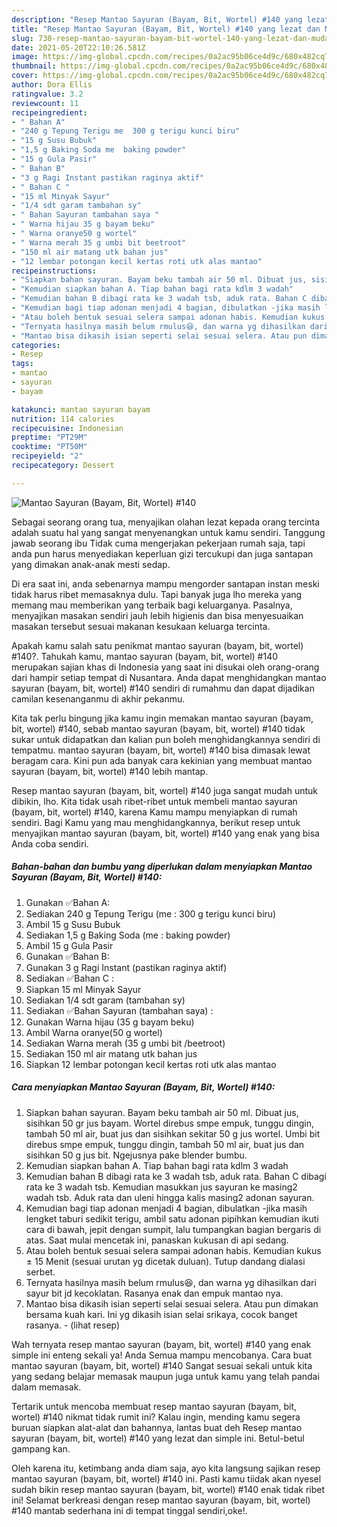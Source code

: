 ```yaml
---
description: "Resep Mantao Sayuran (Bayam, Bit, Wortel) #140 yang lezat dan Mudah Dibuat"
title: "Resep Mantao Sayuran (Bayam, Bit, Wortel) #140 yang lezat dan Mudah Dibuat"
slug: 730-resep-mantao-sayuran-bayam-bit-wortel-140-yang-lezat-dan-mudah-dibuat
date: 2021-05-20T22:10:26.581Z
image: https://img-global.cpcdn.com/recipes/0a2ac95b06ce4d9c/680x482cq70/mantao-sayuran-bayam-bit-wortel-140-foto-resep-utama.jpg
thumbnail: https://img-global.cpcdn.com/recipes/0a2ac95b06ce4d9c/680x482cq70/mantao-sayuran-bayam-bit-wortel-140-foto-resep-utama.jpg
cover: https://img-global.cpcdn.com/recipes/0a2ac95b06ce4d9c/680x482cq70/mantao-sayuran-bayam-bit-wortel-140-foto-resep-utama.jpg
author: Dora Ellis
ratingvalue: 3.2
reviewcount: 11
recipeingredient:
- " Bahan A"
- "240 g Tepung Terigu me  300 g terigu kunci biru"
- "15 g Susu Bubuk"
- "1,5 g Baking Soda me  baking powder"
- "15 g Gula Pasir"
- " Bahan B"
- "3 g Ragi Instant pastikan raginya aktif"
- " Bahan C "
- "15 ml Minyak Sayur"
- "1/4 sdt garam tambahan sy"
- " Bahan Sayuran tambahan saya "
- " Warna hijau 35 g bayam beku"
- " Warna oranye50 g wortel"
- " Warna merah 35 g umbi bit beetroot"
- "150 ml air matang utk bahan jus"
- "12 lembar potongan kecil kertas roti utk alas mantao"
recipeinstructions:
- "Siapkan bahan sayuran. Bayam beku tambah air 50 ml. Dibuat jus, sisihkan 50 gr jus bayam. Wortel direbus smpe empuk, tunggu dingin, tambah 50 ml air, buat jus dan sisihkan sekitar 50 g jus wortel. Umbi bit direbus smpe empuk, tunggu dingin, tambah 50 ml air, buat jus dan sisihkan 50 g jus bit. Ngejusnya pake blender bumbu."
- "Kemudian siapkan bahan A. Tiap bahan bagi rata kdlm 3 wadah"
- "Kemudian bahan B dibagi rata ke 3 wadah tsb, aduk rata. Bahan C dibagi rata ke 3 wadah tsb. Kemudian masukkan jus sayuran ke masing2 wadah tsb. Aduk rata dan uleni hingga kalis masing2 adonan sayuran."
- "Kemudian bagi tiap adonan menjadi 4 bagian, dibulatkan -jika masih lengket taburi sedikit terigu, ambil satu adonan pipihkan kemudian ikuti cara di bawah, jepit dengan sumpit, lalu tumpangkan bagian bergaris di atas. Saat mulai mencetak ini, panaskan kukusan di api sedang."
- "Atau boleh bentuk sesuai selera sampai adonan habis. Kemudian kukus ± 15 Menit (sesuai urutan yg dicetak duluan). Tutup dandang dialasi serbet."
- "Ternyata hasilnya masih belum rmulus😆, dan warna yg dihasilkan dari sayur bit jd kecoklatan. Rasanya enak dan empuk mantao nya."
- "Mantao bisa dikasih isian seperti selai sesuai selera. Atau pun dimakan bersama kuah kari. Ini yg dikasih isian selai srikaya, cocok banget rasanya.           (lihat resep)"
categories:
- Resep
tags:
- mantao
- sayuran
- bayam

katakunci: mantao sayuran bayam 
nutrition: 114 calories
recipecuisine: Indonesian
preptime: "PT29M"
cooktime: "PT50M"
recipeyield: "2"
recipecategory: Dessert

---
```



![Mantao Sayuran (Bayam, Bit, Wortel) #140](https://img-global.cpcdn.com/recipes/0a2ac95b06ce4d9c/680x482cq70/mantao-sayuran-bayam-bit-wortel-140-foto-resep-utama.jpg)

Sebagai seorang orang tua, menyajikan olahan lezat kepada orang tercinta adalah suatu hal yang sangat menyenangkan untuk kamu sendiri. Tanggung jawab seorang ibu Tidak cuma mengerjakan pekerjaan rumah saja, tapi anda pun harus menyediakan keperluan gizi tercukupi dan juga santapan yang dimakan anak-anak mesti sedap.

Di era  saat ini, anda sebenarnya mampu mengorder santapan instan meski tidak harus ribet memasaknya dulu. Tapi banyak juga lho mereka yang memang mau memberikan yang terbaik bagi keluarganya. Pasalnya, menyajikan masakan sendiri jauh lebih higienis dan bisa menyesuaikan masakan tersebut sesuai makanan kesukaan keluarga tercinta. 



Apakah kamu salah satu penikmat mantao sayuran (bayam, bit, wortel) #140?. Tahukah kamu, mantao sayuran (bayam, bit, wortel) #140 merupakan sajian khas di Indonesia yang saat ini disukai oleh orang-orang dari hampir setiap tempat di Nusantara. Anda dapat menghidangkan mantao sayuran (bayam, bit, wortel) #140 sendiri di rumahmu dan dapat dijadikan camilan kesenanganmu di akhir pekanmu.

Kita tak perlu bingung jika kamu ingin memakan mantao sayuran (bayam, bit, wortel) #140, sebab mantao sayuran (bayam, bit, wortel) #140 tidak sukar untuk didapatkan dan kalian pun boleh menghidangkannya sendiri di tempatmu. mantao sayuran (bayam, bit, wortel) #140 bisa dimasak lewat beragam cara. Kini pun ada banyak cara kekinian yang membuat mantao sayuran (bayam, bit, wortel) #140 lebih mantap.

Resep mantao sayuran (bayam, bit, wortel) #140 juga sangat mudah untuk dibikin, lho. Kita tidak usah ribet-ribet untuk membeli mantao sayuran (bayam, bit, wortel) #140, karena Kamu mampu menyiapkan di rumah sendiri. Bagi Kamu yang mau menghidangkannya, berikut resep untuk menyajikan mantao sayuran (bayam, bit, wortel) #140 yang enak yang bisa Anda coba sendiri.

<!--inarticleads1-->

##### Bahan-bahan dan bumbu yang diperlukan dalam menyiapkan Mantao Sayuran (Bayam, Bit, Wortel) #140:

1. Gunakan  ✅Bahan A:
1. Sediakan 240 g Tepung Terigu (me : 300 g terigu kunci biru)
1. Ambil 15 g Susu Bubuk
1. Sediakan 1,5 g Baking Soda (me : baking powder)
1. Ambil 15 g Gula Pasir
1. Gunakan  ✅Bahan B:
1. Gunakan 3 g Ragi Instant (pastikan raginya aktif)
1. Sediakan  ✅Bahan C :
1. Siapkan 15 ml Minyak Sayur
1. Sediakan 1/4 sdt garam (tambahan sy)
1. Sediakan  ✅Bahan Sayuran (tambahan saya) :
1. Gunakan  Warna hijau (35 g bayam beku)
1. Ambil  Warna oranye(50 g wortel)
1. Sediakan  Warna merah (35 g umbi bit /beetroot)
1. Sediakan 150 ml air matang utk bahan jus
1. Siapkan 12 lembar potongan kecil kertas roti utk alas mantao




<!--inarticleads2-->

##### Cara menyiapkan Mantao Sayuran (Bayam, Bit, Wortel) #140:

1. Siapkan bahan sayuran. Bayam beku tambah air 50 ml. Dibuat jus, sisihkan 50 gr jus bayam. Wortel direbus smpe empuk, tunggu dingin, tambah 50 ml air, buat jus dan sisihkan sekitar 50 g jus wortel. Umbi bit direbus smpe empuk, tunggu dingin, tambah 50 ml air, buat jus dan sisihkan 50 g jus bit. Ngejusnya pake blender bumbu.
1. Kemudian siapkan bahan A. Tiap bahan bagi rata kdlm 3 wadah
1. Kemudian bahan B dibagi rata ke 3 wadah tsb, aduk rata. Bahan C dibagi rata ke 3 wadah tsb. Kemudian masukkan jus sayuran ke masing2 wadah tsb. Aduk rata dan uleni hingga kalis masing2 adonan sayuran.
1. Kemudian bagi tiap adonan menjadi 4 bagian, dibulatkan -jika masih lengket taburi sedikit terigu, ambil satu adonan pipihkan kemudian ikuti cara di bawah, jepit dengan sumpit, lalu tumpangkan bagian bergaris di atas. Saat mulai mencetak ini, panaskan kukusan di api sedang.
1. Atau boleh bentuk sesuai selera sampai adonan habis. Kemudian kukus ± 15 Menit (sesuai urutan yg dicetak duluan). Tutup dandang dialasi serbet.
1. Ternyata hasilnya masih belum rmulus😆, dan warna yg dihasilkan dari sayur bit jd kecoklatan. Rasanya enak dan empuk mantao nya.
1. Mantao bisa dikasih isian seperti selai sesuai selera. Atau pun dimakan bersama kuah kari. Ini yg dikasih isian selai srikaya, cocok banget rasanya. -           (lihat resep)




Wah ternyata resep mantao sayuran (bayam, bit, wortel) #140 yang enak simple ini enteng sekali ya! Anda Semua mampu mencobanya. Cara buat mantao sayuran (bayam, bit, wortel) #140 Sangat sesuai sekali untuk kita yang sedang belajar memasak maupun juga untuk kamu yang telah pandai dalam memasak.

Tertarik untuk mencoba membuat resep mantao sayuran (bayam, bit, wortel) #140 nikmat tidak rumit ini? Kalau ingin, mending kamu segera buruan siapkan alat-alat dan bahannya, lantas buat deh Resep mantao sayuran (bayam, bit, wortel) #140 yang lezat dan simple ini. Betul-betul gampang kan. 

Oleh karena itu, ketimbang anda diam saja, ayo kita langsung sajikan resep mantao sayuran (bayam, bit, wortel) #140 ini. Pasti kamu tiidak akan nyesel sudah bikin resep mantao sayuran (bayam, bit, wortel) #140 enak tidak ribet ini! Selamat berkreasi dengan resep mantao sayuran (bayam, bit, wortel) #140 mantab sederhana ini di tempat tinggal sendiri,oke!.

